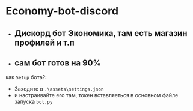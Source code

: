 # Economy-bot-discord

- ## Дискорд бот Экономика, там есть магазин профилей и т.п
- ## сам бот готов на 90%

как `Setup` бота?:
 - Заходите в `.\assets\settings.json`
 - и настраивайте его там, токен вставляеться в основном файле запуска `bot.py` 

